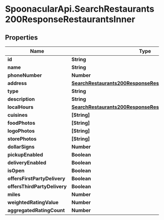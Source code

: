 # SpoonacularApi.SearchRestaurants200ResponseRestaurantsInner

## Properties

Name | Type | Description | Notes
------------ | ------------- | ------------- | -------------
**id** | **String** |  | [optional] 
**name** | **String** |  | [optional] 
**phoneNumber** | **Number** |  | [optional] 
**address** | [**SearchRestaurants200ResponseRestaurantsInnerAddress**](SearchRestaurants200ResponseRestaurantsInnerAddress.md) |  | [optional] 
**type** | **String** |  | [optional] 
**description** | **String** |  | [optional] 
**localHours** | [**SearchRestaurants200ResponseRestaurantsInnerLocalHours**](SearchRestaurants200ResponseRestaurantsInnerLocalHours.md) |  | [optional] 
**cuisines** | **[String]** |  | [optional] 
**foodPhotos** | **[String]** |  | [optional] 
**logoPhotos** | **[String]** |  | [optional] 
**storePhotos** | **[String]** |  | [optional] 
**dollarSigns** | **Number** |  | [optional] 
**pickupEnabled** | **Boolean** |  | [optional] 
**deliveryEnabled** | **Boolean** |  | [optional] 
**isOpen** | **Boolean** |  | [optional] 
**offersFirstPartyDelivery** | **Boolean** |  | [optional] 
**offersThirdPartyDelivery** | **Boolean** |  | [optional] 
**miles** | **Number** |  | [optional] 
**weightedRatingValue** | **Number** |  | [optional] 
**aggregatedRatingCount** | **Number** |  | [optional] 


